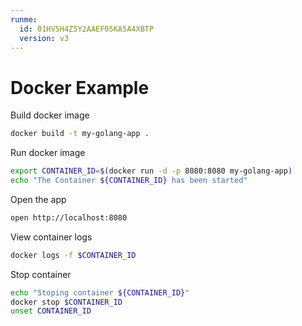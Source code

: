 ```yaml
---
runme:
  id: 01HV5H4Z5Y2AAEF05KA5A4XBTP
  version: v3
---
```


# Docker Example

Build docker image

```sh {"id":"01HV5H519XBQM7B9P77JJ1J365","interactive":"true","name":"build","terminalRows":"10"}
docker build -t my-golang-app .
```

Run docker image

```sh {"id":"01HV5HZZBQH6X4W2K6SBRATYWB","interactive":"false","name":"start"}
export CONTAINER_ID=$(docker run -d -p 8080:8080 my-golang-app)
echo "The Container ${CONTAINER_ID} has been started"
```

Open the app

```sh {"id":"01HV7JZ0BREJV747MGDZ08N4JM"}
open http://localhost:8080
```

View container logs

```sh {"background":"true","id":"01HV7J6G8FF1AKT5AYJ60WZPB3","name":"logs"}
docker logs -f $CONTAINER_ID
```

Stop container

```sh {"excludeFromRunAll":"true","id":"01HV5J4EV5CAM278WDTNBHB0N4","interactive":"true","name":"stop"}
echo "Stoping container ${CONTAINER_ID}"
docker stop $CONTAINER_ID
unset CONTAINER_ID
```